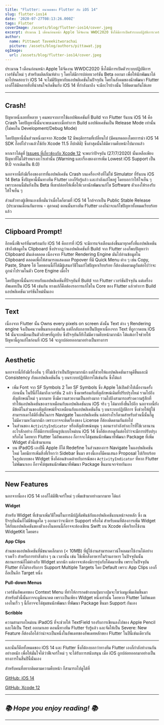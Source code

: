 ```yaml
---
title: "Flutter: อนาคตของ Flutter กับ iOS 14"
slug: flutter-ios14
date: '2020-07-27T08:13:26.000Z'
tags: Flutter
coverImage: /assets/blog/flutter-ios14/cover.jpeg
excerpt: ประมาณ 1 เดือนก่อนหน้า Apple ได้จัดงาน WWDC2020 ซึ่งได้มีการเปิดตัวระบบปฏิบัติการเวอร์ชันใหม่ ๆ สำหรับผลิตภัณฑ์ต่าง ๆ โดยได้มีการปล่อยเวอร์ชัน Beta ออกมา เพื่อให้นักพัฒนาได้นำไปทดสอบว่า iOS 14 จะไม่มีปัญหากับแอปพลิเคชันในปัจจุบัน โดยในสังคมของนักพัฒนา Flutter เองก็ได้มีหลายสิ่งที่น่าสนใจเกิดขึ้นกับ iOS 14 ที่กำลังมาถึง จะมีอะไรบ้างนั้น ไปติดตามกันได้เลย
author:
  name: Pittawat Taveekitworachai
  picture: /assets/blog/authors/pittawat.jpg
ogImage:
  url: /assets/blog/flutter-ios14/cover.jpeg
---
```


ประมาณ 1 เดือนก่อนหน้า Apple ได้จัดงาน WWDC2020 ซึ่งได้มีการเปิดตัวระบบปฏิบัติการเวอร์ชันใหม่ ๆ สำหรับผลิตภัณฑ์ต่าง ๆ โดยได้มีการปล่อยเวอร์ชัน Beta ออกมา เพื่อให้นักพัฒนาได้นำไปทดสอบว่า iOS 14 จะไม่มีปัญหากับแอปพลิเคชันในปัจจุบัน โดยในสังคมของนักพัฒนา Flutter เองก็ได้มีหลายสิ่งที่น่าสนใจเกิดขึ้นกับ iOS 14 ที่กำลังมาถึง จะมีอะไรบ้างนั้น ไปติดตามกันได้เลย

---

## Crash!

ปัญหาหนึ่งเลยที่หลาย ๆ คนพบจากการใช้แอปพิลเคชันที่ Build จาก Flutter รันบน iOS 14 คือ Crash โดยปัญหานี้นั้นจะพบเฉพาะเมื่อทำการ Build แอปพิลเคชันเป็น Release Mode เท่านั้น (ไม่พบใน Development/Debug Mode) 

โดยปัญหานี้นั้นส่วนหนึ่งมาจาก Xcode 12 มีพฤติกรรมที่เปลี่ยนไป (มีคนทดลองโดยการนำ iOS 14 SDK ก็อปไปวางแล้วใช้กับ Xcode 11.5 ก็ปกติดี) ซึ่งล่าสุดนั้นได้มีความคืบหน้าไปมากแล้ว

หากเราได้ดูที่ [Issues ที่เกี่ยวข้องกับ Xcode 12](https://github.com/flutter/flutter/issues/60133) จะพบว่าปัจจุบัน (27/7/2020) นั้นเหลือเพียงปัญหาที่ไม่ได้ร้ายแรงอะไรเท่านั้น (Warning และเรื่องของการเพิ่ม Lowest iOS Support เป็น 9.0 จากเดิมเป็น 8.0)

นอกจากนี้ยังมีเรื่องของการที่แอปพลิเคชัน Crash บนเครื่องจริงที่ไม่ใช่ Simulator ที่รันบน iOS 14 Beta ซึ่งปัญหานี้นั้นทางทีม Flutter เองก็รับรู้แล้ว และกำลังแก้ไขอยู่ โดยบอกว่าให้ใจเย็น ๆ เพราะตอนนี้มันยังเป็น Beta ที่เขาปล่อยให้เพื่อให้เวลานักพัฒนาแก้ไข Software ตัวเองให้รองรับ ให้ใจเย็น ๆ

ส่วนตัวทางผู้เขียนเองเชื่อมั่นว่าเมื่อใดก็ตามที่ iOS 14 ใกล้จากเป็น Public Stable Release  (ประมาณเดือนกันยายน - ตุลาคม) ตอนนั้นทางทีม Flutter เองก็น่าจะแก้ไขปัญหาทั้งหมดเรียบร้อยแล้ว

---

## Clipboard Prompt!

อีกหนึ่งฟีเจอร์ที่มาพร้อมกับ iOS 14 คือการที่ iOS จะมีการแจ้งเตือนเด้งขึ้นมาทุกครั้งที่แอปพลิเคชันเข้าถึงข้อมูลใน Clipboard ซึ่งปรากฎว่าแอปพลิเคชันที่ Build จาก Flutter เองก็พบปัญหาว่า Clipboard มันเด้งตลอด เนื่องจาก Flutter Rendering Engine มันไปอ่านข้อมูลใน Clipboard ตลอดเพื่อให้สามารถแสดงผล Popover ที่มี Quick Menu ต่าง ๆ เช่น Copy, Paste, Share ได้ โดยตอนนี้ก็ได้มีผู้เสนอวิธีในแก้ไขปัญหาเรียบร้อย ก็ต้องติดตามดูกันต่อไปว่าจะถูกนำไปรวมในตัว Core Engine เมื่อไร 

โดยปัญหานี้นั้นกระทบกับแอปพลิเคชันที่ปัจจุบันที่ Build จาก Flutter เวอร์ชันปัจจุบัน แต่เครื่องอัพเดทเป็น iOS 14 เช่นกัน ทางแก้ก็คือต้องรอการแก้ไขใน Core ของ Flutter แล้วทำการ Build แอปพลิเคชันเวอร์ชันใหม่นั่นเอง

---

## Text

เนื่องจาก Flutter นั้น Owns every pixels on screen ดังนั้น Text ต่าง ๆ Rendering engine จึงเป็นคนวาดขึ้นมาเองเช่นกัน แต่ก็กลับกลายเป็นปัญหาเนื่องจาก Text ที่ถูกวาดบน iOS 14 นั้นจะเหมือนเป็นตัวอักษรที่ถูกบีบ ซึ่งปัจจุบันก็ยังไม่มีความคืบหน้ามากนัก ได้แต่เอาใจช่วยให้ปัญหานี้ถูกแก้ไขก่อนที่ iOS 14 จะถูกปล่อยออกมาอย่างเป็นทางการ

---

## Aesthetic

นอกจากนี้ก็ยังมีเรื่องอื่น ๆ ที่ไม่เชิงว่าเป็นปัญหามากนัก แต่ก็ช่วยให้แอปพลิเคชันเราดูดีขึ้นและมี Consistency กับแอปพลิเคชันอื่น ๆ บนระบบปฏิบัติการได้เช่นกัน ซึ่งได้แก่

- เพิ่ม Font จาก SF Symbols 2 โดย SF Symbols ซึ่ง Apple ได้เปิดตัวไปเมื่องานครั้งก่อนนั้น ในปีนี้ก็ได้มาถึงเวอร์ชัน 2 แล้ว ซึ่งมาพร้อมกับสัญลักษณ์เดิมที่ปรับปรุงใหม่ รวมไปถึงสัญลักษณ์ใหม่ ๆ มากมาย ซึ่งมีความสวยงามเป็นอย่างมาก รวมไปถึงสามารถสร้างความรู้สึกที่ทำให้แอปพลิเคชันของเราเหมือนกับแอปพลิเคชันบน iOS จริง ๆ ได้มากยิ่งขึ้นไปอีก นอกจากนี้ยังมีข้อดีในส่วนของสัญลักษณ์ที่จะเหมือนกับแอปพลิเคชันอื่น ๆ บนระบบปฏิบัติการ ซึ่งช่วยให้ผู้ใช้สามารถเดาได้ดียิ่งขึ้นในการ Navigate ในแอปพลิเคชัน แต่อย่างไรก็ตามสำหรับส่วนนี้นั้นก็ดูไม่มีความหวังมากนัก เพราะอาจจะติดเรื่องของ License ก็ต้องติดตามกันต่อไป
- ในส่วนของ `ActivityIndicator` หรือสัญลักษณ์หมุน ๆ ตอนเรากำลังทำอะไรที่ใช้เวลานานอะไรสักอย่าง ก็ได้มีการเปลี่ยนรูปแบบใหม่บน iOS 14 ซึ่งก็ต้องรอดูกันต่อไปว่าจะมีการปรับปรุงหรือไม่ โดยหาก Flutter ไม่อัพเดทเอง ก็อาจจะได้ชุมชนนักพัฒนาที่พัฒนา Package ที่เพิ่ม Widget ตัวนี้เข้ามาแทน
- บน iPadOS เองปีนี้ Apple ก็ได้ Redefine ในส่วนของการ Navigate ในแอปพลิเคชันใหม่ โดยมีการเพิ่มสิ่งที่เรียกว่า Sidebar ขึ้นมา ตรงนี้เองก็มีคนเสนอ Proposal ไปเรียบร้อยในรูปแบบของ Widget ซึ่งก็ค่อนข้างคล้ายกับกรณีของ `ActivityIndicator` ที่หาก Flutter ไม่พัฒนาเอง ก็อาจได้ชุมชนนักพัฒนาที่พัฒนา Package ขึ้นมาแจกจ่ายกันเอง

---

## New Features

นอกจากนี้เอง iOS 14 เองก็ได้มีฟีเจอร์ใหม่ ๆ เพิ่มเข้ามาอย่างมากมาย ได้แก่

**Widget**

สำหรับ Widget ที่เข้ามาเพิ่มวิธีใหม่ในการมีปฏิสัมพันธ์กับแอปพลิเคชันบนหน้าจอหลัก ซึ่ง ณ ปัจจุบันนั้นก็ไม่มีข้อมูลใด ๆ ออกมาว่าจะมีการ Support หรือไม่ สำหรับคนที่ต้องการเพิ่ม Widget ให้กับแอปพลิเคชันของตัวเองในตอนนี้ก็อาจจะต้องเขียน Swift บน Xcode เพื่อเรียกใช้งาน WidgetKit โดยตรง

**App Clips**

ส่วนของแอปพลิเคชันที่มีขนาดเล็กมาก (< 10MB) ที่ผู้ใช้งานสามารถดาวน์โหลดมาใช้งานได้อย่างรวดเร็ว สำหรับการทำสิ่งต่าง ๆ ณ​ เวลานั้น เช่น ใช้เพื่อสั่งอาหารในร้านอาหาร ในปัจจุบันนั้น สถานการณ์ก็ไม่ต่างกับ Widget มากนัก แต่อาจจะต้องมีการยุ่งกับโค้ดมากขึ้น เพราะในปัจจุบัน Flutter ยังไม่รองรับการ Support Multiple Targets โดย Default เพราะ App Clips เองก็ถือเป็นอีก Target หนึ่ง

**Pull-down Menus**

เวอร์ชันอัพเดทของ Context Menu ที่ทำให้การกดข้างบนปุ่มบางปุ่มจะโชว์เมนูเพิ่มเติมขึ้นมา สำหรับตัวนี้นั้นอาจจะดูมีอนาคต เพราะเป็นเพียง Widget หนึ่งเท่านั้น โดยหาก Flutter ไม่อัพเดทเองในเร็ว ๆ นี้ก็อาจจะได้ชุมชนนักพัฒนา ที่พัฒนา Package ขึ้นมา Support กันเอง

**Scribble**

ความสามารถใหม่บน iPadOS ที่จะช่วยให้ TextField รองรับการเขียนลงไปของ Apple Pencil และได้เป็น Text ออกมาเลย ตอนนี้ทางทีม Flutter รับรู้แล้ว และจัดให้เป็น Severe: New Feature ก็ต้องถือได้ว่าน่าจะเป็นหนึ่งในอัพเดทของอัพเดทหลักของ Flutter ในปีนี้เช่นเดียวกัน

---

และนั่นก็คือทั้งหมดของ iOS 14 และ Flutter ซึ่งก็ต้องบอกว่าทางทีม Flutter เองก็กำลังทำงานกันอย่างหนัก เพื่อให้มั่นใจได้ว่าฟีเจอร์ใหม่ ๆ จะได้รับการสนับสนุน เมื่อ iOS ถูกปล่อยออกมาอย่างเป็นทางการในสิ้นปีนี้นั่นเอง

สำหรับคนที่อยากติดตามความคืบหน้า ก็สามารถไปดูได้ที่

[GitHub: iOS 14](https://github.com/flutter/flutter/issues/61047)

[GitHub: Xcode 12](https://github.com/flutter/flutter/issues/60133)

---

## *📚 Hope you enjoy reading! 📚*

---
